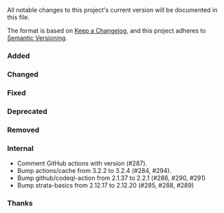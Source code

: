 All notable changes to this project's current version will be documented in this file.

The format is based on [Keep a Changelog](https://keepachangelog.com/en/1.0.0/), and this project adheres
to [Semantic Versioning](https://semver.org/spec/v2.0.0.html).

### Added

### Changed

### Fixed

### Deprecated

### Removed

### Internal

- Comment GitHub actions with version (#287).
- Bump actions/cache from 3.2.2 to 3.2.4 (#284, #294).
- Bump github/codeql-action from 2.1.37 to 2.2.1 (#286, #290, #291)
- Bump strata-basics from 2.12.17 to 2.12.20 (#285, #288, #289)

### Thanks
